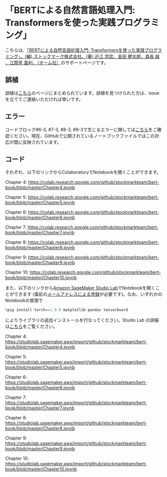# 「BERTによる自然言語処理入門: Transformersを使った実践プログラミング」

こちらは、[「BERTによる自然言語処理入門: Transformersを使った実践プログラミング」、(編) ストックマーク株式会社、(著) 近江 崇宏、金田 健太郎、森長 誠 、江間見 亜利、（オーム社）](https://www.amazon.co.jp/dp/427422726X)のサポートページです。


## 誤植

誤植は[こちら](https://github.com/stockmarkteam/bert-book/blob/master/CORRECTION.md)のページにまとめられています。誤植を見つけられた方は、issueを立ててご連絡いただければ幸いです。

## エラー

コードブロック#6-3, #7-3, #8-3, #9-3で生じるエラーに関しては[こちら](https://github.com/stockmarkteam/bert-book/wiki/pytorch_lightning%E3%81%AEimport%E6%99%82%E3%81%AE%E3%82%A8%E3%83%A9%E3%83%BC%E3%81%AB%E3%81%A4%E3%81%84%E3%81%A6)をご確認ください。現在、GitHubで公開されているノートブックファイルではこの対応が既に反映されています。

## コード

それぞれ、以下のリンクからColaboratoryでNotebookを開くことができます。

Chapter 4: 
https://colab.research.google.com/github/stockmarkteam/bert-book/blob/master/Chapter4.ipynb

Chapter 5: 
https://colab.research.google.com/github/stockmarkteam/bert-book/blob/master/Chapter5.ipynb

Chapter 6: 
https://colab.research.google.com/github/stockmarkteam/bert-book/blob/master/Chapter6.ipynb

Chapter 7: 
https://colab.research.google.com/github/stockmarkteam/bert-book/blob/master/Chapter7.ipynb

Chapter 8: 
https://colab.research.google.com/github/stockmarkteam/bert-book/blob/master/Chapter8.ipynb

Chapter 9: 
https://colab.research.google.com/github/stockmarkteam/bert-book/blob/master/Chapter9.ipynb

Chapter 10: 
https://colab.research.google.com/github/stockmarkteam/bert-book/blob/master/Chapter10.ipynb


また、以下のリンクから[Amazon SageMaker Studio Lab](https://studiolab.sagemaker.aws/)でNotebookを開くことができます (事前の[メールアドレスによる登録](https://studiolab.sagemaker.aws/requestAccount)が必要です)。なお、いずれかのNotebookの冒頭で 
```Python
%pip install torch==1.9.0 matplotlib pandas tensorboard
``` 
によりライブラリの追加インストールを行なってください。Studio Lab の詳細は[こちら](./README_studio-lab.md)をご覧ください。

Chapter 4: 
https://studiolab.sagemaker.aws/import/github/stockmarkteam/bert-book/blob/master/Chapter4.ipynb

Chapter 5: 
https://studiolab.sagemaker.aws/import/github/stockmarkteam/bert-book/blob/master/Chapter5.ipynb

Chapter 6: 
https://studiolab.sagemaker.aws/import/github/stockmarkteam/bert-book/blob/master/Chapter6.ipynb

Chapter 7: 
https://studiolab.sagemaker.aws/import/github/stockmarkteam/bert-book/blob/master/Chapter7.ipynb

Chapter 8: 
https://studiolab.sagemaker.aws/import/github/stockmarkteam/bert-book/blob/master/Chapter8.ipynb

Chapter 9: 
https://studiolab.sagemaker.aws/import/github/stockmarkteam/bert-book/blob/master/Chapter9.ipynb

Chapter 10: 
https://studiolab.sagemaker.aws/import/github/stockmarkteam/bert-book/blob/master/Chapter10.ipynb